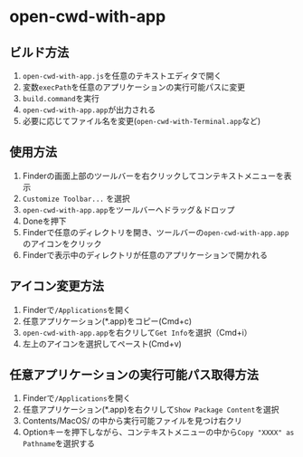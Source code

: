 # open-cwd-with-app

## ビルド方法

1. `open-cwd-with-app.js`を任意のテキストエディタで開く
1. 変数`execPath`を任意のアプリケーションの実行可能パスに変更
1. `build.command`を実行
1. `open-cwd-with-app.app`が出力される
1. 必要に応じてファイル名を変更(`open-cwd-with-Terminal.app`など)

## 使用方法

1. Finderの画面上部のツールバーを右クリックしてコンテキストメニューを表示
1. `Customize Toolbar...` を選択
1. `open-cwd-with-app.app`をツールバーへドラッグ＆ドロップ
1. Doneを押下
1. Finderで任意のディレクトリを開き、ツールバーの`open-cwd-with-app.app`のアイコンをクリック
1. Finderで表示中のディレクトリが任意のアプリケーションで開かれる

## アイコン変更方法

1. Finderで`/Applications`を開く
1. 任意アプリケーション(\*.app)をコピー(Cmd+c)
1. `open-cwd-with-app.app`を右クリして`Get Info`を選択（Cmd+i）
1. 左上のアイコンを選択してペースト(Cmd+v)

## 任意アプリケーションの実行可能パス取得方法

1. Finderで`/Applications`を開く
1. 任意アプリケーション(\*.app)を右クリして`Show Package Content`を選択
1. Contents/MacOS/ の中から実行可能ファイルを見つけ右クリ
1. Optionキーを押下しながら、コンテキストメニューの中から`Copy "XXXX" as Pathname`を選択する
